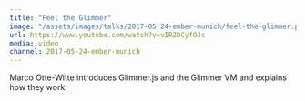 ```yaml
---
title: "Feel the Glimmer"
image: "/assets/images/talks/2017-05-24-ember-munich/feel-the-glimmer.png"
url: https://www.youtube.com/watch?v=vIRZDCyfOJc
media: video
channel: 2017-05-24-ember-munich
---
```


Marco Otte-Witte introduces Glimmer.js and the Glimmer VM and explains how they
work.
